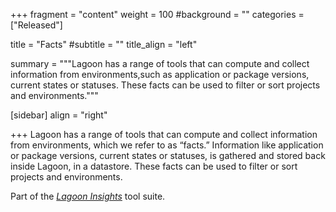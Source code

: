 +++
fragment = "content"
weight = 100
#background = ""
categories = ["Released"]

title = "Facts"
#subtitle = ""
title_align = "left"

summary = """Lagoon has a range of tools that can compute and collect information from environments,such as application or package versions, current states or statuses.  These facts can be used to filter or sort projects and environments."""

[sidebar]
  align = "right"

+++
Lagoon has a range of tools that can compute and collect information from environments, which we refer to as “facts.” Information like application or package versions, current states or statuses, is gathered and stored back inside Lagoon, in a datastore. These facts can be used to filter or sort projects and environments.

Part of the *[Lagoon Insights](../lagoon-insights/)* tool suite.
